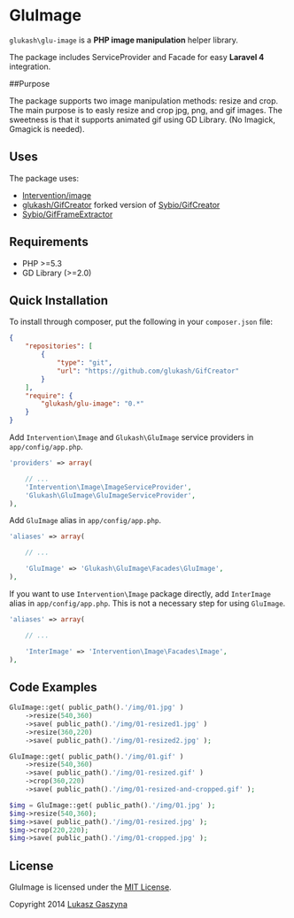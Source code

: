 GluImage
=========

`glukash\glu-image` is a **PHP image manipulation** helper library.

The package includes ServiceProvider and Facade for easy **Laravel 4** integration.

##Purpose

The package supports two image manipulation methods: resize and crop.
The main purpose is to easly resize and crop jpg, png, and gif images.
The sweetness is that it supports animated gif using GD Library. (No Imagick, Gmagick is needed).

## Uses

The package uses:

- [Intervention/image](https://github.com/Intervention/image)
- [glukash/GifCreator](https://github.com/glukash/GifCreator/tree/patch-1) forked version of [Sybio/GifCreator](https://github.com/Sybio/GifCreator)
- [Sybio/GifFrameExtractor](https://github.com/Sybio/GifFrameExtractor)

## Requirements

- PHP >=5.3
- GD Library (>=2.0)

## Quick Installation

To install through composer, put the following in your `composer.json` file:

```json
{
	"repositories": [
	    {
	        "type": "git",
	        "url": "https://github.com/glukash/GifCreator"
	    }
	],
	"require": {
		"glukash/glu-image": "0.*"
	}
}
```

Add `Intervention\Image` and `Glukash\GluImage` service providers in `app/config/app.php`.

```php
'providers' => array(

	// ...
	'Intervention\Image\ImageServiceProvider',
	'Glukash\GluImage\GluImageServiceProvider',
),
```

Add `GluImage` alias in `app/config/app.php`.

```php
'aliases' => array(

	// ...

	'GluImage' => 'Glukash\GluImage\Facades\GluImage',
),
```

If you want to use `Intervention\Image` package directly, add `InterImage` alias in `app/config/app.php`.
This is not a necessary step for using `GluImage`.

```php
'aliases' => array(

	// ...

	'InterImage' => 'Intervention\Image\Facades\Image',
),
```

## Code Examples

```php
GluImage::get( public_path().'/img/01.jpg' )
	->resize(540,360)
	->save( public_path().'/img/01-resized1.jpg' )
	->resize(360,220)
	->save( public_path().'/img/01-resized2.jpg' );

GluImage::get( public_path().'/img/01.gif' )
	->resize(540,360)
	->save( public_path().'/img/01-resized.gif' )
	->crop(360,220)
	->save( public_path().'/img/01-resized-and-cropped.gif' );

$img = GluImage::get( public_path().'/img/01.jpg' );
$img->resize(540,360);
$img->save( public_path().'/img/01-resized.jpg' );
$img->crop(220,220);
$img->save( public_path().'/img/01-cropped.jpg' );
```


## License

GluImage is licensed under the [MIT License](http://opensource.org/licenses/MIT).

Copyright 2014 [Lukasz Gaszyna](http://glukash.net/)
